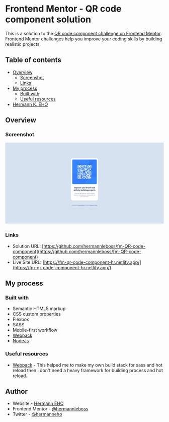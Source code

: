 # Frontend Mentor - QR code component solution

This is a solution to the [QR code component challenge on Frontend Mentor](https://www.frontendmentor.io/challenges/qr-code-component-iux_sIO_H). Frontend Mentor challenges help you improve your coding skills by building realistic projects.

## Table of contents

- [Overview](#overview)
    - [Screenshot](#screenshot)
    - [Links](#links)
- [My process](#my-process)
    - [Built with](#built-with)
    - [Useful resources](#useful-resources)
- [Hermann K. EHO](#author)

## Overview

### Screenshot

![](./Frontend%20Mentor%20-%20QR%20code%20component%20-%20localhost.png)

### Links

- Solution URL: [https://github.com/hermannleboss/fm-QR-code-component](https://github.com/hermannleboss/fm-QR-code-component)
- Live Site URL: [https://fm-qr-code-component-hr.netlify.app/](https://fm-qr-code-component-hr.netlify.app/)

## My process

### Built with

- Semantic HTML5 markup
- CSS custom properties
- Flexbox
- SASS
- Mobile-first workflow
- [Webpack](https://webpack.js.org/)
- [NodeJs](https://nodejs.org/en/)


### Useful resources

- [Webpack](https://webpack.js.org/) - This helped me to make my own build stack for sass and hot reload then i don't need a heavy framework for building process and hot reload.
## Author

- Website - [Hermann EHO](https://www.hermanneho.com/)
- Frontend Mentor - [@hermannleboss](https://www.frontendmentor.io/profile/hermannleboss)
- Twitter - [@hermanneho](https://www.twitter.com/hermanneho)

